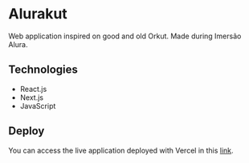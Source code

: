 # Alurakut

Web application inspired on good and old Orkut. Made during Imersão Alura.

## Technologies

* React.js
* Next.js
* JavaScript

## Deploy

You can access the live application deployed with Vercel in this [link](https://alurakut-21zi2kotu-matgomes21.vercel.app/).
